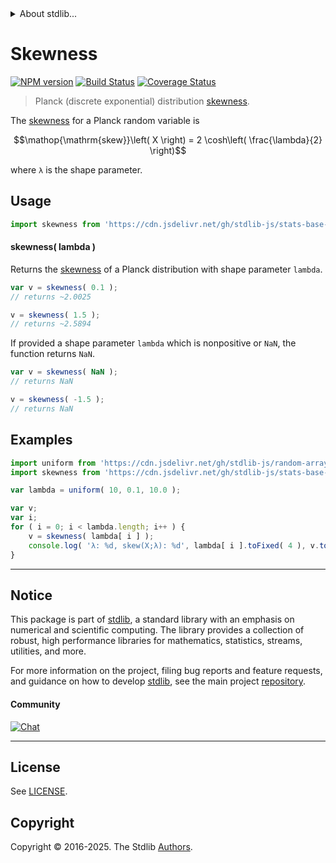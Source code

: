 <!--

@license Apache-2.0

Copyright (c) 2025 The Stdlib Authors.

Licensed under the Apache License, Version 2.0 (the "License");
you may not use this file except in compliance with the License.
You may obtain a copy of the License at

   http://www.apache.org/licenses/LICENSE-2.0

Unless required by applicable law or agreed to in writing, software
distributed under the License is distributed on an "AS IS" BASIS,
WITHOUT WARRANTIES OR CONDITIONS OF ANY KIND, either express or implied.
See the License for the specific language governing permissions and
limitations under the License.

-->


<details>
  <summary>
    About stdlib...
  </summary>
  <p>We believe in a future in which the web is a preferred environment for numerical computation. To help realize this future, we've built stdlib. stdlib is a standard library, with an emphasis on numerical and scientific computation, written in JavaScript (and C) for execution in browsers and in Node.js.</p>
  <p>The library is fully decomposable, being architected in such a way that you can swap out and mix and match APIs and functionality to cater to your exact preferences and use cases.</p>
  <p>When you use stdlib, you can be absolutely certain that you are using the most thorough, rigorous, well-written, studied, documented, tested, measured, and high-quality code out there.</p>
  <p>To join us in bringing numerical computing to the web, get started by checking us out on <a href="https://github.com/stdlib-js/stdlib">GitHub</a>, and please consider <a href="https://opencollective.com/stdlib">financially supporting stdlib</a>. We greatly appreciate your continued support!</p>
</details>

# Skewness

[![NPM version][npm-image]][npm-url] [![Build Status][test-image]][test-url] [![Coverage Status][coverage-image]][coverage-url] <!-- [![dependencies][dependencies-image]][dependencies-url] -->

> Planck (discrete exponential) distribution [skewness][skewness].

<!-- Section to include introductory text. Make sure to keep an empty line after the intro `section` element and another before the `/section` close. -->

<section class="intro">

The [skewness][skewness] for a Planck random variable is

<!-- <equation class="equation" label="eq:planck_skewness" align="center" raw="\mathop{\mathrm{skew}}\left( X \right) = 2 \cosh\left( \frac{\lambda}{2} \right)" alt="Skewness for a Planck distribution."> -->

```math
\mathop{\mathrm{skew}}\left( X \right) = 2 \cosh\left( \frac{\lambda}{2} \right)
```

<!-- </equation> -->

where `λ` is the shape parameter.

</section>

<!-- /.intro -->

<!-- Package usage documentation. -->



<section class="usage">

## Usage

```javascript
import skewness from 'https://cdn.jsdelivr.net/gh/stdlib-js/stats-base-dists-planck-skewness@deno/mod.js';
```

#### skewness( lambda )

Returns the [skewness][skewness] of a Planck distribution with shape parameter `lambda`.

```javascript
var v = skewness( 0.1 );
// returns ~2.0025

v = skewness( 1.5 );
// returns ~2.5894
```

If provided a shape parameter `lambda` which is nonpositive or `NaN`, the function returns `NaN`.

```javascript
var v = skewness( NaN );
// returns NaN

v = skewness( -1.5 );
// returns NaN
```

</section>

<!-- /.usage -->

<!-- Package usage notes. Make sure to keep an empty line after the `section` element and another before the `/section` close. -->

<section class="notes">

</section>

<!-- /.notes -->

<!-- Package usage examples. -->

<section class="examples">

## Examples

<!-- eslint no-undef: "error" -->

```javascript
import uniform from 'https://cdn.jsdelivr.net/gh/stdlib-js/random-array-uniform@deno/mod.js';
import skewness from 'https://cdn.jsdelivr.net/gh/stdlib-js/stats-base-dists-planck-skewness@deno/mod.js';

var lambda = uniform( 10, 0.1, 10.0 );

var v;
var i;
for ( i = 0; i < lambda.length; i++ ) {
    v = skewness( lambda[ i ] );
    console.log( 'λ: %d, skew(X;λ): %d', lambda[ i ].toFixed( 4 ), v.toFixed( 4 ) );
}
```

</section>

<!-- /.examples -->

<!-- C interface documentation. -->



<!-- Section to include cited references. If references are included, add a horizontal rule *before* the section. Make sure to keep an empty line after the `section` element and another before the `/section` close. -->

<section class="references">

</section>

<!-- /.references -->

<!-- Section for related `stdlib` packages. Do not manually edit this section, as it is automatically populated. -->

<section class="related">

</section>

<!-- /.related -->

<!-- Section for all links. Make sure to keep an empty line after the `section` element and another before the `/section` close. -->


<section class="main-repo" >

* * *

## Notice

This package is part of [stdlib][stdlib], a standard library with an emphasis on numerical and scientific computing. The library provides a collection of robust, high performance libraries for mathematics, statistics, streams, utilities, and more.

For more information on the project, filing bug reports and feature requests, and guidance on how to develop [stdlib][stdlib], see the main project [repository][stdlib].

#### Community

[![Chat][chat-image]][chat-url]

---

## License

See [LICENSE][stdlib-license].


## Copyright

Copyright &copy; 2016-2025. The Stdlib [Authors][stdlib-authors].

</section>

<!-- /.stdlib -->

<!-- Section for all links. Make sure to keep an empty line after the `section` element and another before the `/section` close. -->

<section class="links">

[npm-image]: http://img.shields.io/npm/v/@stdlib/stats-base-dists-planck-skewness.svg
[npm-url]: https://npmjs.org/package/@stdlib/stats-base-dists-planck-skewness

[test-image]: https://github.com/stdlib-js/stats-base-dists-planck-skewness/actions/workflows/test.yml/badge.svg?branch=main
[test-url]: https://github.com/stdlib-js/stats-base-dists-planck-skewness/actions/workflows/test.yml?query=branch:main

[coverage-image]: https://img.shields.io/codecov/c/github/stdlib-js/stats-base-dists-planck-skewness/main.svg
[coverage-url]: https://codecov.io/github/stdlib-js/stats-base-dists-planck-skewness?branch=main

<!--

[dependencies-image]: https://img.shields.io/david/stdlib-js/stats-base-dists-planck-skewness.svg
[dependencies-url]: https://david-dm.org/stdlib-js/stats-base-dists-planck-skewness/main

-->

[chat-image]: https://img.shields.io/gitter/room/stdlib-js/stdlib.svg
[chat-url]: https://app.gitter.im/#/room/#stdlib-js_stdlib:gitter.im

[stdlib]: https://github.com/stdlib-js/stdlib

[stdlib-authors]: https://github.com/stdlib-js/stdlib/graphs/contributors

[umd]: https://github.com/umdjs/umd
[es-module]: https://developer.mozilla.org/en-US/docs/Web/JavaScript/Guide/Modules

[deno-url]: https://github.com/stdlib-js/stats-base-dists-planck-skewness/tree/deno
[deno-readme]: https://github.com/stdlib-js/stats-base-dists-planck-skewness/blob/deno/README.md
[umd-url]: https://github.com/stdlib-js/stats-base-dists-planck-skewness/tree/umd
[umd-readme]: https://github.com/stdlib-js/stats-base-dists-planck-skewness/blob/umd/README.md
[esm-url]: https://github.com/stdlib-js/stats-base-dists-planck-skewness/tree/esm
[esm-readme]: https://github.com/stdlib-js/stats-base-dists-planck-skewness/blob/esm/README.md
[branches-url]: https://github.com/stdlib-js/stats-base-dists-planck-skewness/blob/main/branches.md

[stdlib-license]: https://raw.githubusercontent.com/stdlib-js/stats-base-dists-planck-skewness/main/LICENSE

[skewness]: https://en.wikipedia.org/wiki/Skewness

</section>

<!-- /.links -->
